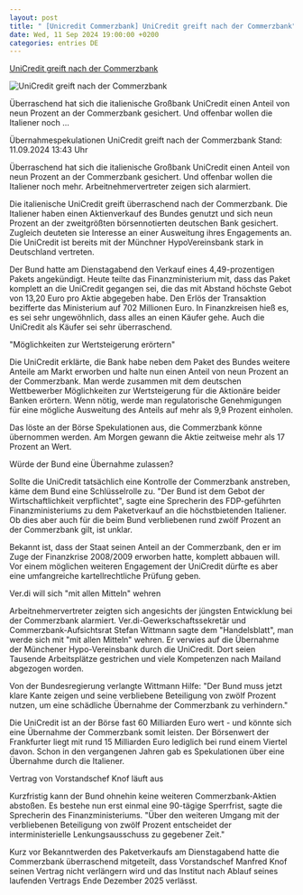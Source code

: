 ```yaml
---
layout: post
title: " [Unicredit Commerzbank] UniCredit greift nach der Commerzbank"
date: Wed, 11 Sep 2024 19:00:00 +0200
categories: entries DE
---
```

[UniCredit greift nach der Commerzbank](https://www.tagesschau.de/wirtschaft/finanzen/commerzbank-unicredit-spekulationen-100.html)

![UniCredit greift nach der Commerzbank](https://images.tagesschau.de/image/6dd20949-7715-4e6f-b35d-c5a04398d0a0/AAABkb0fBSA/AAABkZLhkrw/16x9-1280/commerzbank-214.jpg)

Überraschend hat sich die italienische Großbank UniCredit einen Anteil von neun Prozent an der Commerzbank gesichert. Und offenbar wollen die Italiener noch ...

Übernahmespekulationen UniCredit greift nach der Commerzbank Stand: 11.09.2024 13:43 Uhr

Überraschend hat sich die italienische Großbank UniCredit einen Anteil von neun Prozent an der Commerzbank gesichert. Und offenbar wollen die Italiener noch mehr. Arbeitnehmervertreter zeigen sich alarmiert.

Die italienische UniCredit greift überraschend nach der Commerzbank. Die Italiener haben einen Aktienverkauf des Bundes genutzt und sich neun Prozent an der zweitgrößten börsennotierten deutschen Bank gesichert. Zugleich deuteten sie Interesse an einer Ausweitung ihres Engagements an. Die UniCredit ist bereits mit der Münchner HypoVereinsbank stark in Deutschland vertreten.

Der Bund hatte am Dienstagabend den Verkauf eines 4,49-prozentigen Pakets angekündigt. Heute teilte das Finanzministerium mit, dass das Paket komplett an die UniCredit gegangen sei, die das mit Abstand höchste Gebot von 13,20 Euro pro Aktie abgegeben habe. Den Erlös der Transaktion bezifferte das Ministerium auf 702 Millionen Euro. In Finanzkreisen hieß es, es sei sehr ungewöhnlich, dass alles an einen Käufer gehe. Auch die UniCredit als Käufer sei sehr überraschend.

"Möglichkeiten zur Wertsteigerung erörtern"

Die UniCredit erklärte, die Bank habe neben dem Paket des Bundes weitere Anteile am Markt erworben und halte nun einen Anteil von neun Prozent an der Commerzbank. Man werde zusammen mit dem deutschen Wettbewerber Möglichkeiten zur Wertsteigerung für die Aktionäre beider Banken erörtern. Wenn nötig, werde man regulatorische Genehmigungen für eine mögliche Ausweitung des Anteils auf mehr als 9,9 Prozent einholen.

Das löste an der Börse Spekulationen aus, die Commerzbank könne übernommen werden. Am Morgen gewann die Aktie zeitweise mehr als 17 Prozent an Wert.

Würde der Bund eine Übernahme zulassen?

Sollte die UniCredit tatsächlich eine Kontrolle der Commerzbank anstreben, käme dem Bund eine Schlüsselrolle zu. "Der Bund ist dem Gebot der Wirtschaftlichkeit verpflichtet", sagte eine Sprecherin des FDP-geführten Finanzministeriums zu dem Paketverkauf an die höchstbietenden Italiener. Ob dies aber auch für die beim Bund verbliebenen rund zwölf Prozent an der Commerzbank gilt, ist unklar.

Bekannt ist, dass der Staat seinen Anteil an der Commerzbank, den er im Zuge der Finanzkrise 2008/2009 erworben hatte, komplett abbauen will. Vor einem möglichen weiteren Engagement der UniCredit dürfte es aber eine umfangreiche kartellrechtliche Prüfung geben.

Ver.di will sich "mit allen Mitteln" wehren

Arbeitnehmervertreter zeigten sich angesichts der jüngsten Entwicklung bei der Commerzbank alarmiert. Ver.di-Gewerkschaftssekretär und Commerzbank-Aufsichtsrat Stefan Wittmann sagte dem "Handelsblatt", man werde sich mit "mit allen Mitteln" wehren. Er verwies auf die Übernahme der Münchener Hypo-Vereinsbank durch die UniCredit. Dort seien Tausende Arbeitsplätze gestrichen und viele Kompetenzen nach Mailand abgezogen worden.

Von der Bundesregierung verlangte Wittmann Hilfe: "Der Bund muss jetzt klare Kante zeigen und seine verbliebene Beteiligung von zwölf Prozent nutzen, um eine schädliche Übernahme der Commerzbank zu verhindern."

Die UniCredit ist an der Börse fast 60 Milliarden Euro wert - und könnte sich eine Übernahme der Commerzbank somit leisten. Der Börsenwert der Frankfurter liegt mit rund 15 Milliarden Euro lediglich bei rund einem Viertel davon. Schon in den vergangenen Jahren gab es Spekulationen über eine Übernahme durch die Italiener.

Vertrag von Vorstandschef Knof läuft aus

Kurzfristig kann der Bund ohnehin keine weiteren Commerzbank-Aktien abstoßen. Es bestehe nun erst einmal eine 90-tägige Sperrfrist, sagte die Sprecherin des Finanzministeriums. "Über den weiteren Umgang mit der verbliebenen Beteiligung von zwölf Prozent entscheidet der interministerielle Lenkungsausschuss zu gegebener Zeit."

Kurz vor Bekanntwerden des Paketverkaufs am Dienstagabend hatte die Commerzbank überraschend mitgeteilt, dass Vorstandschef Manfred Knof seinen Vertrag nicht verlängern wird und das Institut nach Ablauf seines laufenden Vertrags Ende Dezember 2025 verlässt.

